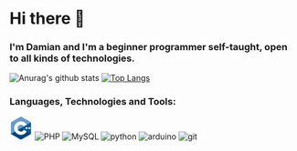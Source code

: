 # Hi there 👋

### I'm Damian and I'm a beginner programmer self-taught, open to all kinds of technologies.

![Anurag's github stats](https://github-readme-stats.vercel.app/api?username=DamianoK89&show_icons=true&theme=vue)
[![Top Langs](https://github-readme-stats.vercel.app/api/top-langs/?username=DamianoK89&layout=compact&theme=vue)](https://github.com/anuraghazra/github-readme-stats)

<h3 align="left">Languages, Technologies and Tools:</h3>
<p align="left"> <img src="https://raw.githubusercontent.com/devicons/devicon/master/icons/cplusplus/cplusplus-original.svg" alt="cplusplus" width="40" height="40"/> <img src="https://upload.wikimedia.org/wikipedia/commons/3/31/Webysther_20160423_-_Elephpant.svg" alt="PHP" width="55" height="55"/> <img src="https://www.vectorlogo.zone/logos/mysql/mysql-official.svg" alt="MySQL" width="55" height="55"/> <img src="https://cdn.worldvectorlogo.com/logos/python-5.svg" alt="python" width="38" height="38"/> <img src="https://cdn.worldvectorlogo.com/logos/arduino-1.svg" alt="arduino" width="40" height="40"/> <img src="https://cdn.worldvectorlogo.com/logos/git-icon.svg" alt="git" width="40" height="40"/> </p> 



